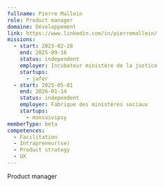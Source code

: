 ```yaml
---
fullname: Pierre Mallein
role: Product manager
domaine: Développement
link: https://www.linkedin.com/in/pierremallein/
missions:
  - start: 2023-02-28
    end: 2025-09-16
    status: independent
    employer: Incubateur ministère de la justice
    startups:
      - jafer
  - start: 2025-05-01
    end: 2026-01-14
    status: independent
    employer: Fabrique des ministères sociaux
    startups:
      - monsuivipsy
memberType: beta
competences:
  - Facilitation
  - Intrapreneur(se)
  - Product strategy
  - UX
---
```

Product manager